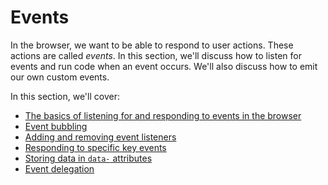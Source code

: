 # Events

In the browser, we want to be able to respond to user actions. These actions are called _events_. In this section, we'll discuss how to listen for events and run code when an event occurs. We'll also discuss how to emit our own custom events.

In this section, we'll cover:

* [The basics of listening for and responding to events in the browser](01-basic-events.md)
* [Event bubbling](02-event-bubbing.md)
* [Adding and removing event listeners](03-adding-and-removing.md)
* [Responding to specific key events](04-keycodes.md)
* [Storing data in `data-` attributes](05-data-attributes.md)
* [Event delegation](06-event-delegation.md)
